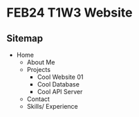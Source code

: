 # FEB24 T1W3 Website

## Sitemap

- Home
  - About Me
  - Projects
    - Cool Website 01
    - Cool Database
    - Cool API Server
  - Contact
  - Skills/ Experience
